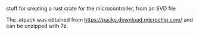 stuff for creating a rust crate for the microcontroller, from an SVD file

The .atpack was obtained from https://packs.download.microchip.com/ and can be unzipped with 7z.
